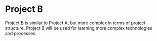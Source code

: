 # Project B

Project B is similar to Project A, but more complex in terms of project structure.  Project B will be used for learning more complex technologies and processes.